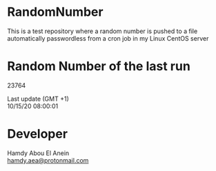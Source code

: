 # RandomNumber    
This is a test repository where a random number is pushed to a file automatically passwordless from a cron job in my Linux CentOS server    
# Random Number of the last run   
23764
      
Last update (GMT +1)    
10/15/20 08:00:01
# Developer    
Hamdy Abou El Anein   
hamdy.aea@protonmail.com
